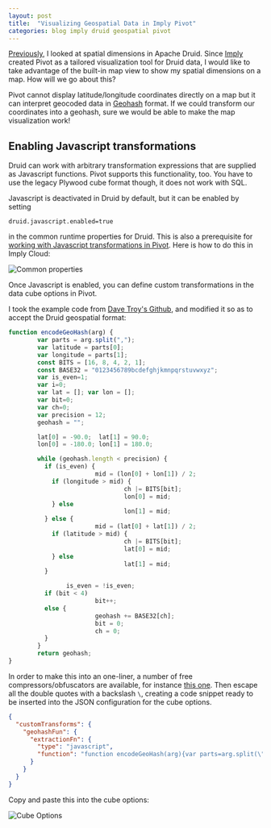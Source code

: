 ```yaml
---
layout: post
title:  "Visualizing Geospatial Data in Imply Pivot"
categories: blog imply druid geospatial pivot
---
```

[Previously](/2021/11/07/fun-with-spatial-dimensions-in-apache-druid/), I looked at spatial dimensions in Apache Druid. Since [Imply](https://www.imply.io) created Pivot as a tailored visualization tool for Druid data, I would like to take advantage of the built-in map view to show my spatial dimensions on a map. How will we go about this?

Pivot cannot display latitude/longitude coordinates directly on a map but it can interpret geocoded data in [Geohash](https://en.wikipedia.org/wiki/Geohash) format. If we could transform our coordinates into a geohash, sure we would be able to make the map visualization work!

## Enabling Javascript transformations

Druid can work with arbitrary transformation expressions that are supplied as Javascript functions. Pivot supports this functionality, too. You have to use the legacy Plywood cube format though, it does not work with SQL.

Javascript is deactivated in Druid by default, but it can be enabled by setting
```
druid.javascript.enabled=true
```
in the common runtime properties for Druid. This is also a prerequisite for [working with Javascript transformations in Pivot](https://docs.imply.io/latest/dimensions/#custom-transformations). Here is how to do this in Imply Cloud:

![Common properties](/assets/2021-11-08-2-common-properties.jpeg)

Once Javascript is enabled, you can define custom transformations in the data cube options in Pivot. 

I took the example code from [Dave Troy's Github](https://github.com/davetroy/geohash-js), and modified it so as to accept the Druid geospatial format:

```javascript
function encodeGeoHash(arg) {
        var parts = arg.split(",");
        var latitude = parts[0];
        var longitude = parts[1];
        const BITS = [16, 8, 4, 2, 1];
        const BASE32 = "0123456789bcdefghjkmnpqrstuvwxyz";
        var is_even=1;
        var i=0;
        var lat = []; var lon = [];
        var bit=0;
        var ch=0;
        var precision = 12;
        geohash = "";

        lat[0] = -90.0;  lat[1] = 90.0;
        lon[0] = -180.0; lon[1] = 180.0;

        while (geohash.length < precision) {
          if (is_even) {
                        mid = (lon[0] + lon[1]) / 2;
            if (longitude > mid) {
                                ch |= BITS[bit];
                                lon[0] = mid;
            } else
                                lon[1] = mid;
          } else {
                        mid = (lat[0] + lat[1]) / 2;
            if (latitude > mid) {
                                ch |= BITS[bit];
                                lat[0] = mid;
            } else
                                lat[1] = mid;
          }

                is_even = !is_even;
          if (bit < 4)
                        bit++;
          else {
                        geohash += BASE32[ch];
                        bit = 0;
                        ch = 0;
          }
        }
        return geohash;
}
```


In order to make this into an one-liner, a number of free compressors/obfuscators are available, for instance [this one](https://javascriptcompressor.com/). Then escape all the double quotes with a backslash `\`, creating a code snippet ready to be inserted into the JSON configuration for the cube options.

```json
{
  "customTransforms": {
    "geohashFun": {
      "extractionFn": {
        "type": "javascript",
        "function": "function encodeGeoHash(arg){var parts=arg.split(\",\");var latitude=parts[0];var longitude=parts[1];const BITS=[16,8,4,2,1];const BASE32=\"0123456789bcdefghjkmnpqrstuvwxyz\";var is_even=1;var i=0;var lat=[];var lon=[];var bit=0;var ch=0;var precision=12;geohash=\"\";lat[0]=-90.0;lat[1]=90.0;lon[0]=-180.0;lon[1]=180.0;while(geohash.length<precision){if(is_even){mid=(lon[0]+lon[1])/2;if(longitude>mid){ch|=BITS[bit];lon[0]=mid}else lon[1]=mid}else{mid=(lat[0]+lat[1])/2;if(latitude>mid){ch|=BITS[bit];lat[0]=mid}else lat[1]=mid}is_even=!is_even;if(bit<4)bit++;else{geohash+=BASE32[ch];bit=0;ch=0}}return geohash}"
      }
    }
  }
}
```

Copy and paste this into the cube options:

![Cube Options](/assets/2021-11-08-3-cube-options.jpeg)
